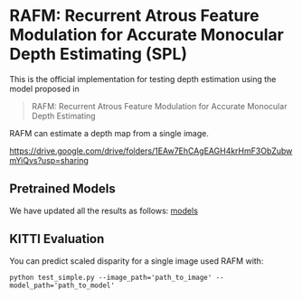 # RAFM: Recurrent Atrous Feature Modulation for Accurate Monocular Depth Estimating (SPL)
This is the official implementation for testing depth estimation using the model proposed in 
>RAFM: Recurrent Atrous Feature Modulation for Accurate Monocular Depth Estimating


RAFM can estimate a depth map from a single image.

https://drive.google.com/drive/folders/1EAw7EhCAgEAGH4krHmF3ObZubwmYiQvs?usp=sharing

## Pretrained Models
We have updated all the results as follows:
[models]([https://drive.google.com/drive/folders/1IhUsEEY-oKfgcsTX2uHuENMe7u-1Pzik?usp=sharing](https://drive.google.com/drive/folders/1EAw7EhCAgEAGH4krHmF3ObZubwmYiQvs?usp=sharing))

## KITTI Evaluation
You can predict scaled disparity for a single image used RAFM with:
```shell
python test_simple.py --image_path='path_to_image' --model_path='path_to_model' 
